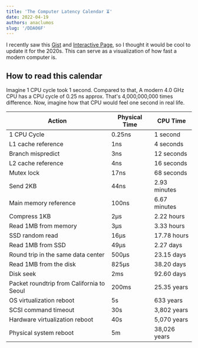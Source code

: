```yaml
---
title: 'The Computer Latency Calendar ⏳'
date: 2022-04-19
authors: anaclumos
slug: '/DDA06F'
---
```


<!-- truncate -->

I recently saw this [Gist](https://gist.github.com/hellerbarde/2843375) and [Interactive Page](https://colin-scott.github.io/personal_website/research/interactive_latency.html), so I thought it would be cool to update it for the 2020s. This can serve as a visualization of how fast a modern computer is.

## How to read this calendar

Imagine 1 CPU cycle took 1 second. Compared to that, A modern 4.0 GHz CPU has a CPU cycle of 0.25 ns approx. That's 4,000,000,000 times difference. Now, imagine how that CPU would feel one second in real life.

| Action                                    | Physical Time | CPU Time     |
| ----------------------------------------- | ------------- | ------------ |
| 1 CPU Cycle                               | 0.25ns        | 1 second     |
| L1 cache reference                        | 1ns           | 4 seconds    |
| Branch mispredict                         | 3ns           | 12 seconds   |
| L2 cache reference                        | 4ns           | 16 seconds   |
| Mutex lock                                | 17ns          | 68 seconds   |
| Send 2KB                                  | 44ns          | 2.93 minutes |
| Main memory reference                     | 100ns         | 6.67 minutes |
| Compress 1KB                              | 2μs           | 2.22 hours   |
| Read 1MB from memory                      | 3μs           | 3.33 hours   |
| SSD random read                           | 16μs          | 17.78 hours  |
| Read 1MB from SSD                         | 49μs          | 2.27 days    |
| Round trip in the same data center        | 500μs         | 23.15 days   |
| Read 1MB from the disk                    | 825μs         | 38.20 days   |
| Disk seek                                 | 2ms           | 92.60 days   |
| Packet roundtrip from California to Seoul | 200ms         | 25.35 years  |
| OS virtualization reboot                  | 5s            | 633 years    |
| SCSI command timeout                      | 30s           | 3,802 years  |
| Hardware virtualization reboot            | 40s           | 5,070 years  |
| Physical system reboot                    | 5m            | 38,026 years |
